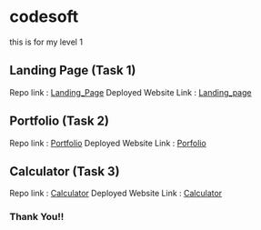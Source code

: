 # codesoft
this is for my level 1

## Landing Page (Task 1)

Repo link : [Landing_Page](https://github.com/HariomRajChauhan/Landing_page)
Deployed Website Link : [Landing_page](https://ldpageho.netlify.app/)

## Portfolio (Task 2)

Repo link : [Portfolio](https://github.com/HariomRajChauhan/portfolioCodesoft)
Deployed Website Link : [Porfolio](https://prfolioho.netlify.app/)


## Calculator (Task 3)

Repo link : [Calculator](https://github.com/HariomRajChauhan/CalculatorCodesoft)
Deployed Website Link : [Calculator](https://calculatorho.netlify.app/)

### Thank You!!
